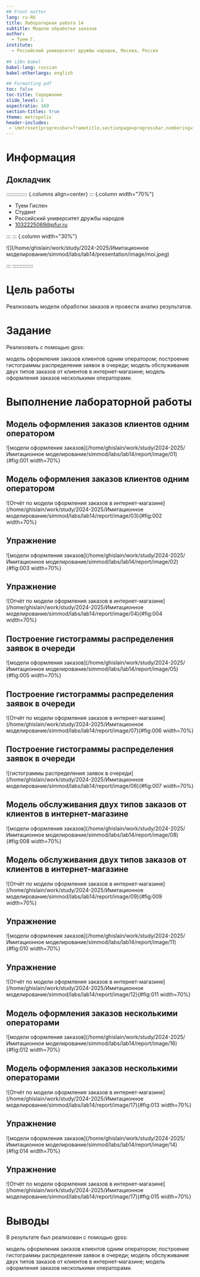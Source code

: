 ```yaml
---
## Front matter
lang: ru-RU
title: Лабораторная работа 14
subtitle: Модели обработки заказов
author:
  - Туем Г.
institute:
  - Российский университет дружбы народов, Москва, Россия
  
## i18n babel
babel-lang: russian
babel-otherlangs: english

## Formatting pdf
toc: false
toc-title: Содержание
slide_level: 2
aspectratio: 169
section-titles: true
theme: metropolis
header-includes:
 - \metroset{progressbar=frametitle,sectionpage=progressbar,numbering=fraction}
---
```


# Информация

## Докладчик

:::::::::::::: {.columns align=center}
::: {.column width="70%"}

  * Туем Гислен
  * Студент
  * Российский университет дружбы народов
  * [1032225069@pfur.ru](mailto:1032225069@pfur.ru)

:::
::: {.column width="30%"}

![](/home/ghislain/work/study/2024-2025/Имитационное моделирование/simmod/labs/lab14/presentation/image/moi.jpeg)

:::
::::::::::::::

# Цель работы
Реализовать модели обработки заказов и провести анализ результатов.

# Задание
Реализовать с помощью gpss:

модель оформления заказов клиентов одним оператором;
построение гистограммы распределения заявок в очереди;
модель обслуживания двух типов заказов от клиентов в интернет-магазине;
модель оформления заказов несколькими операторами.

# Выполнение лабораторной работы

## Модель оформления заказов клиентов одним оператором

![модели оформления заказов](/home/ghislain/work/study/2024-2025/Имитационное моделирование/simmod/labs/lab14/report/image/01){#fig:001 width=70%}

## Модель оформления заказов клиентов одним оператором

![Отчёт по модели оформления заказов в интернет-магазине](/home/ghislain/work/study/2024-2025/Имитационное моделирование/simmod/labs/lab14/report/image/03){#fig:002 width=70%}

## Упражнение

![модели оформления заказов](/home/ghislain/work/study/2024-2025/Имитационное моделирование/simmod/labs/lab14/report/image/02){#fig:003 width=70%}

## Упражнение

![Отчёт по модели оформления заказов в интернет-магазине](/home/ghislain/work/study/2024-2025/Имитационное моделирование/simmod/labs/lab14/report/image/04){#fig:004 width=70%}

## Построение гистограммы распределения заявок в очереди

![модели оформления заказов](/home/ghislain/work/study/2024-2025/Имитационное моделирование/simmod/labs/lab14/report/image/05){#fig:005 width=70%}

## Построение гистограммы распределения заявок в очереди


![Отчёт по модели оформления заказов в интернет-магазине](/home/ghislain/work/study/2024-2025/Имитационное моделирование/simmod/labs/lab14/report/image/07){#fig:006 width=70%}

## Построение гистограммы распределения заявок в очереди

![гистограммы распределения заявок в очереди](/home/ghislain/work/study/2024-2025/Имитационное моделирование/simmod/labs/lab14/report/image/06){#fig:007 width=70%}


## Модель обслуживания двух типов заказов от клиентов в интернет-магазине

![модели оформления заказов](/home/ghislain/work/study/2024-2025/Имитационное моделирование/simmod/labs/lab14/report/image/08){#fig:008 width=70%}

## Модель обслуживания двух типов заказов от клиентов в интернет-магазине

![Отчёт по модели оформления заказов в интернет-магазине](/home/ghislain/work/study/2024-2025/Имитационное моделирование/simmod/labs/lab14/report/image/09){#fig:009 width=70%}

## Упражнение

![модели оформления заказов](/home/ghislain/work/study/2024-2025/Имитационное моделирование/simmod/labs/lab14/report/image/11){#fig:010 width=70%}

## Упражнение

![Отчёт по модели оформления заказов в интернет-магазине](/home/ghislain/work/study/2024-2025/Имитационное моделирование/simmod/labs/lab14/report/image/12){#fig:011 width=70%}

## Модель оформления заказов несколькими операторами

![модели оформления заказов](/home/ghislain/work/study/2024-2025/Имитационное моделирование/simmod/labs/lab14/report/image/16){#fig:012 width=70%}

## Модель оформления заказов несколькими операторами

![Отчёт по модели оформления заказов в интернет-магазине](/home/ghislain/work/study/2024-2025/Имитационное моделирование/simmod/labs/lab14/report/image/17){#fig:013 width=70%}


## Упражнение

![модели оформления заказов](/home/ghislain/work/study/2024-2025/Имитационное моделирование/simmod/labs/lab14/report/image/14){#fig:014 width=70%}

## Упражнение

![Отчёт по модели оформления заказов в интернет-магазине](/home/ghislain/work/study/2024-2025/Имитационное моделирование/simmod/labs/lab14/report/image/17){#fig:015 width=70%}

# Выводы

В результате был реализован с помощью gpss:

модель оформления заказов клиентов одним оператором;
построение гистограммы распределения заявок в очереди;
модель обслуживания двух типов заказов от клиентов в интернет-магазине;
модель оформления заказов несколькими операторами.
